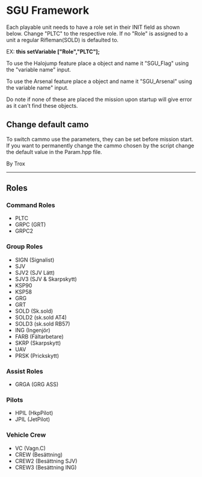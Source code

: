 # SGU Framework

Each playable unit needs to have a role set in their INIT field as shown below. Change "PLTC" to the respective role.
If no "Role" is assigned to a unit a regular Rifleman(SOLD) is defaulted to.

EX: **this setVariable ["Role","PLTC"];**

To use the Halojump feature place a object and name it "SGU_Flag" using the "variable name" input.

To use the Arsenal feature place a object and name it "SGU_Arsenal" using the variable name" input.

Do note if none of these are placed the mission upon startup will give error as it can't find these objects.

## Change default camo

To switch cammo use the parameters, they can be set before mission start.
If you want to permanently change the cammo chosen by the script change the default value in the Param.hpp file.

By Trox

---

## Roles

### Command Roles

- PLTC
- GRPC (GRT)
- GRPC2

### Group Roles

- SIGN (Signalist)
- SJV
- SJV2 (SJV Lätt)
- SJV3 (SJV & Skarpskytt)
- KSP90
- KSP58
- GRG
- GRT
- SOLD (Sk.sold)
- SOLD2 (sk.sold AT4)
- SOLD3 (sk.sold RB57)
- ING (Ingenjör)
- FARB (Fältarbetare)
- SKRP (Skarpskytt)
- UAV
- PRSK (Prickskytt)

### Assist Roles

- GRGA (GRG ASS)

### Pilots

- HPIL (HkpPilot)
- JPIL (JetPilot)

### Vehicle Crew

- VC (Vagn.C)
- CREW (Besättning)
- CREW2 (Besättning SJV)
- CREW3 (Besättning ING)